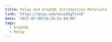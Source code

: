 ```yaml
---
title: Relay and GraphQL Introduction Materials
link: 'https://quip.com/oLxzA1gTsJsE'
date: '2017-07-09T16:34:51-04:00'
tags:
  - GraphQL
  - Relay
---
```


